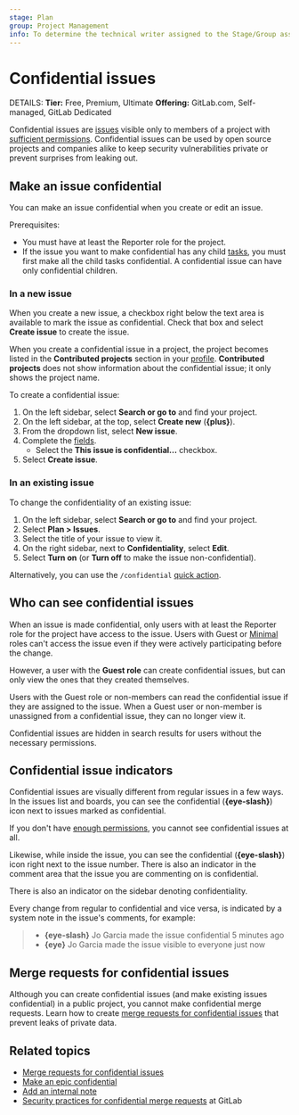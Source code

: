 ```yaml
---
stage: Plan
group: Project Management
info: To determine the technical writer assigned to the Stage/Group associated with this page, see https://handbook.gitlab.com/handbook/product/ux/technical-writing/#assignments
---
```


# Confidential issues

DETAILS:
**Tier:** Free, Premium, Ultimate
**Offering:** GitLab.com, Self-managed, GitLab Dedicated

Confidential issues are [issues](index.md) visible only to members of a project with
[sufficient permissions](#who-can-see-confidential-issues).
Confidential issues can be used by open source projects and companies alike to
keep security vulnerabilities private or prevent surprises from leaking out.

## Make an issue confidential

You can make an issue confidential when you create or edit an issue.

Prerequisites:

- You must have at least the Reporter role for the project.
- If the issue you want to make confidential has any child [tasks](../../tasks.md),
  you must first make all the child tasks confidential.
  A confidential issue can have only confidential children.

### In a new issue

When you create a new issue, a checkbox right below the text area is available
to mark the issue as confidential. Check that box and select **Create issue**
to create the issue.

When you create a confidential issue in a project, the project becomes listed in the **Contributed projects** section in your [profile](../../profile/index.md). **Contributed projects** does not show information about the confidential issue; it only shows the project name.

To create a confidential issue:

1. On the left sidebar, select **Search or go to** and find your project.
1. On the left sidebar, at the top, select **Create new** (**{plus}**).
1. From the dropdown list, select **New issue**.
1. Complete the [fields](create_issues.md#fields-in-the-new-issue-form).
   - Select the **This issue is confidential...** checkbox.
1. Select **Create issue**.

### In an existing issue

To change the confidentiality of an existing issue:

1. On the left sidebar, select **Search or go to** and find your project.
1. Select **Plan > Issues**.
1. Select the title of your issue to view it.
1. On the right sidebar, next to **Confidentiality**, select **Edit**.
1. Select **Turn on** (or **Turn off** to make the issue non-confidential).

Alternatively, you can use the `/confidential` [quick action](../quick_actions.md#issues-merge-requests-and-epics).

## Who can see confidential issues

When an issue is made confidential, only users with at least the Reporter role
for the project have access to the issue.
Users with Guest or [Minimal](../../permissions.md#users-with-minimal-access) roles can't access
the issue even if they were actively participating before the change.

However, a user with the **Guest role** can create confidential issues, but can only view the ones
that they created themselves.

Users with the Guest role or non-members can read the confidential issue if they are assigned to the issue.
When a Guest user or non-member is unassigned from a confidential issue, they can no longer view it.

Confidential issues are hidden in search results for users without the necessary permissions.

## Confidential issue indicators

Confidential issues are visually different from regular issues in a few ways.
In the issues list and boards, you can see the confidential (**{eye-slash}**) icon
next to issues marked as confidential.

If you don't have [enough permissions](#who-can-see-confidential-issues),
you cannot see confidential issues at all.

Likewise, while inside the issue, you can see the confidential (**{eye-slash}**) icon right next to
the issue number. There is also an indicator in the comment area that the
issue you are commenting on is confidential.

There is also an indicator on the sidebar denoting confidentiality.

Every change from regular to confidential and vice versa, is indicated by a
system note in the issue's comments, for example:

> - **{eye-slash}** Jo Garcia made the issue confidential 5 minutes ago
> - **{eye}** Jo Garcia made the issue visible to everyone just now

## Merge requests for confidential issues

Although you can create confidential issues (and make existing issues confidential) in a public project, you cannot make confidential merge requests.
Learn how to create [merge requests for confidential issues](../merge_requests/confidential.md) that prevent leaks of private data.

## Related topics

- [Merge requests for confidential issues](../merge_requests/confidential.md)
- [Make an epic confidential](../../group/epics/manage_epics.md#make-an-epic-confidential)
- [Add an internal note](../../discussions/index.md#add-an-internal-note)
- [Security practices for confidential merge requests](https://gitlab.com/gitlab-org/release/docs/blob/master/general/security/developer.md#security-releases-critical-non-critical-as-a-developer) at GitLab
